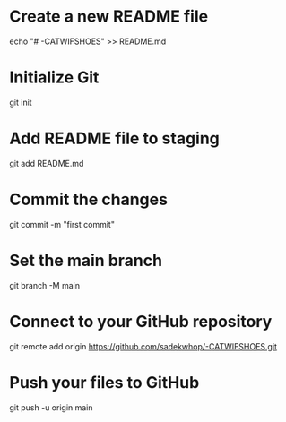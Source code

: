 # Create a new README file
echo "# -CATWIFSHOES" >> README.md

# Initialize Git
git init

# Add README file to staging
git add README.md

# Commit the changes
git commit -m "first commit"

# Set the main branch
git branch -M main

# Connect to your GitHub repository
git remote add origin https://github.com/sadekwhop/-CATWIFSHOES.git

# Push your files to GitHub
git push -u origin main
